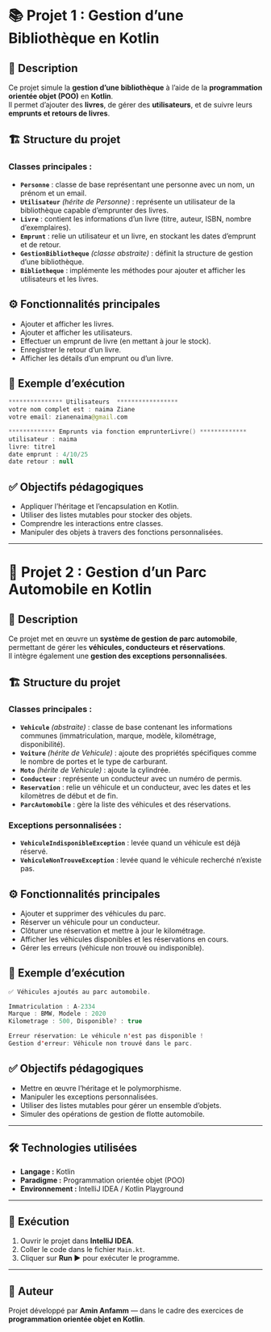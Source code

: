 # 📚 Projet 1 : Gestion d’une Bibliothèque en Kotlin

## 🧾 Description
Ce projet simule la **gestion d’une bibliothèque** à l’aide de la **programmation orientée objet (POO)** en **Kotlin**.  
Il permet d’ajouter des **livres**, de gérer des **utilisateurs**, et de suivre leurs **emprunts et retours de livres**.

## 🏗️ Structure du projet

### Classes principales :
- **`Personne`** : classe de base représentant une personne avec un nom, un prénom et un email.  
- **`Utilisateur`** *(hérite de Personne)* : représente un utilisateur de la bibliothèque capable d’emprunter des livres.  
- **`Livre`** : contient les informations d’un livre (titre, auteur, ISBN, nombre d’exemplaires).  
- **`Emprunt`** : relie un utilisateur et un livre, en stockant les dates d’emprunt et de retour.  
- **`GestionBibliotheque`** *(classe abstraite)* : définit la structure de gestion d’une bibliothèque.  
- **`Bibliotheque`** : implémente les méthodes pour ajouter et afficher les utilisateurs et les livres.

## ⚙️ Fonctionnalités principales
- Ajouter et afficher les livres.  
- Ajouter et afficher les utilisateurs.  
- Effectuer un emprunt de livre (en mettant à jour le stock).  
- Enregistrer le retour d’un livre.  
- Afficher les détails d’un emprunt ou d’un livre.  

## 🧠 Exemple d’exécution
```kotlin
*************** Utilisateurs  *****************
votre nom complet est : naima Ziane 
votre email: zianenaima@gmail.com

************* Emprunts via fonction emprunterLivre() *************
utilisateur : naima
livre: titre1
date emprunt : 4/10/25
date retour : null
```

## ✅ Objectifs pédagogiques
- Appliquer l’héritage et l’encapsulation en Kotlin.  
- Utiliser des listes mutables pour stocker des objets.  
- Comprendre les interactions entre classes.  
- Manipuler des objets à travers des fonctions personnalisées.  

---

# 🚗 Projet 2 : Gestion d’un Parc Automobile en Kotlin

## 🧾 Description
Ce projet met en œuvre un **système de gestion de parc automobile**, permettant de gérer les **véhicules, conducteurs et réservations**.  
Il intègre également une **gestion des exceptions personnalisées**.

## 🏗️ Structure du projet

### Classes principales :
- **`Vehicule`** *(abstraite)* : classe de base contenant les informations communes (immatriculation, marque, modèle, kilométrage, disponibilité).  
- **`Voiture`** *(hérite de Vehicule)* : ajoute des propriétés spécifiques comme le nombre de portes et le type de carburant.  
- **`Moto`** *(hérite de Vehicule)* : ajoute la cylindrée.  
- **`Conducteur`** : représente un conducteur avec un numéro de permis.  
- **`Reservation`** : relie un véhicule et un conducteur, avec les dates et les kilomètres de début et de fin.  
- **`ParcAutomobile`** : gère la liste des véhicules et des réservations.  

### Exceptions personnalisées :
- **`VehiculeIndisponibleException`** : levée quand un véhicule est déjà réservé.  
- **`VehiculeNonTrouveException`** : levée quand le véhicule recherché n’existe pas.  

## ⚙️ Fonctionnalités principales
- Ajouter et supprimer des véhicules du parc.  
- Réserver un véhicule pour un conducteur.  
- Clôturer une réservation et mettre à jour le kilométrage.  
- Afficher les véhicules disponibles et les réservations en cours.  
- Gérer les erreurs (véhicule non trouvé ou indisponible).  

## 🧠 Exemple d’exécution
```kotlin
✅ Véhicules ajoutés au parc automobile.

Immatriculation : A-2334
Marque : BMW, Modele : 2020
Kilometrage : 500, Disponible? : true

Erreur réservation: Le véhicule n'est pas disponible !
Gestion d'erreur: Véhicule non trouvé dans le parc.
```

## ✅ Objectifs pédagogiques
- Mettre en œuvre l’héritage et le polymorphisme.  
- Manipuler les exceptions personnalisées.  
- Utiliser des listes mutables pour gérer un ensemble d’objets.  
- Simuler des opérations de gestion de flotte automobile.

---

## 🛠️ Technologies utilisées
- **Langage :** Kotlin  
- **Paradigme :** Programmation orientée objet (POO)  
- **Environnement :** IntelliJ IDEA / Kotlin Playground  

---

## 🚀 Exécution
1. Ouvrir le projet dans **IntelliJ IDEA**.  
2. Coller le code dans le fichier `Main.kt`.  
3. Cliquer sur **Run ▶️** pour exécuter le programme.  

---

## 📄 Auteur
Projet développé par **Amin Anfamm** — dans le cadre des exercices de **programmation orientée objet en Kotlin**.
